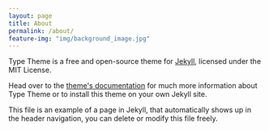 ```yaml
---
layout: page
title: About
permalink: /about/
feature-img: "img/background_image.jpg"
---
```


Type Theme is a free and open-source theme for [Jekyll](http://jekyllrb.com/), licensed under the MIT License.


Head over to the [theme's documentation](https://rohanchandra.github.io/project/type/) for much more information about Type Theme or to install this theme on your own Jekyll site.

This file is an example of a page in Jekyll, that automatically shows up in the header navigation, you can delete or modify this file freely.
